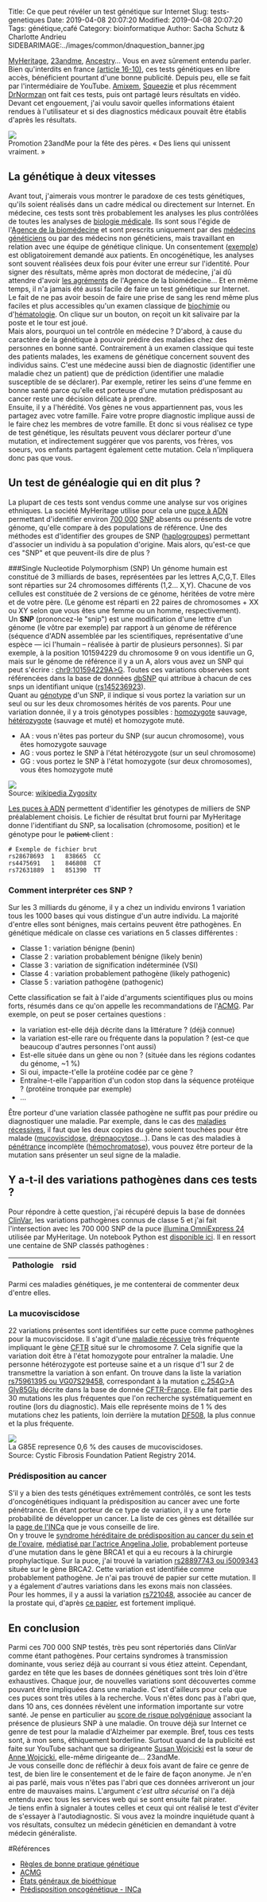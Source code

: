 Title: Ce que peut révéler un test génétique sur Internet
Slug: tests-genetiques
Date: 2019-04-08 20:07:20
Modified: 2019-04-08 20:07:20
Tags: génétique,café
Category: bioinformatique 
Author: Sacha Schutz & Charlotte Andrieu
SIDEBARIMAGE:../images/common/dnaquestion_banner.jpg


[MyHeritage](https://www.myheritage.fr/), [23andme](https://www.23andme.com), [Ancestry](https://www.ancestry.fr/)… Vous en avez sûrement entendu parler. Bien qu'interdits en france [(article 16-10)](https://www.legifrance.gouv.fr/affichCodeArticle.do?cidTexte=LEGITEXT000006070721&idArticle=LEGIARTI000006419305&dateTexte=&categorieLien=cid), ces tests génétiques en libre accès, bénéficient pourtant d'une bonne publicité.
Depuis peu, elle se fait par l'intermédiaire de YouTube. [Amixem](https://www.youtube.com/watch?v=by168cgLmw0), [Squeezie](https://www.youtube.com/watch?v=xrkmdXyOaHg) et plus récemment [DrNormzan](https://www.youtube.com/watch?v=rEY-smTTLto) ont fait ces tests, puis ont partagé leurs résultats en vidéo. Devant cet engouement, j'ai voulu savoir quelles informations étaient rendues à l'utilisateur et si des diagnostics médicaux pouvait être établis d'après les résultats.   


<div class="figure">     <img src="../images/test_genetique/23andme.png" />      <div class="legend">Promotion 23andMe pour la fête des pères. « Des liens qui unissent vraiment. »</div> </div>



## La génétique à deux vitesses
Avant tout, j'aimerais vous montrer le paradoxe de ces tests génétiques, qu'ils soient réalisés dans un cadre médical ou directement sur Internet.
En médecine, ces tests sont très probablement les analyses les plus contrôlées de toutes les analyses de [biologie médicale](https://fr.wikipedia.org/wiki/Biologie_m%C3%A9dicale). Ils sont sous l'égide de l'[Agence de la biomédecine](https://fr.wikipedia.org/wiki/Agence_de_la_biom%C3%A9decine) et sont prescrits uniquement par des [médecins généticiens](https://fr.wikipedia.org/wiki/G%C3%A9n%C3%A9tique_m%C3%A9dicale) ou par des médecins non généticiens, mais travaillant en relation avec une équipe de génétique clinique. Un consentement ([exemple](http://robertdebre.aphp.fr/wp-content/blogs.dir/137/files/2013/08/Consentement_genetique-2.pdf)) est obligatoirement demandé aux patients. En oncogénétique, les analyses sont souvent réalisées deux fois pour éviter une erreur sur l'identité. Pour signer des résultats, même après mon doctorat de médecine, j'ai dû attendre d'avoir [les agréments](https://www.agence-biomedecine.fr/agrement-praticiens-genetique?lang=fr) de l'Agence de la biomédecine…
Et en même temps, il n'a jamais été aussi facile de faire un test génétique sur Internet. Le fait de ne pas avoir besoin de faire une prise de sang les rend même plus faciles et plus accessibles qu'un examen classique de [biochimie](https://fr.wikipedia.org/wiki/Biochimie_clinique) ou d'[hématologie](https://fr.wikipedia.org/wiki/H%C3%A9matologie). On clique sur un bouton, on reçoit un kit salivaire par la poste et le tour est joué.     
Mais alors, pourquoi un tel contrôle en médecine ?
D'abord, à cause du caractère de la génétique à pouvoir prédire des maladies chez des personnes en bonne santé. Contrairement à un examen classique qui teste des patients malades, les examens de génétique concernent souvent des individus sains. C'est une médecine aussi bien de diagnostic (identifier une maladie chez un patient) que de prédiction (identifier une maladie susceptible de se déclarer). Par exemple, retirer les seins d'une femme en bonne santé parce qu'elle est porteuse d'une mutation prédisposant au cancer reste une décision délicate à prendre.   
Ensuite, il y a l'hérédité. Vos gènes ne vous appartiennent pas, vous les partagez avec votre famille. Faire votre propre diagnostic implique aussi de le faire chez les membres de votre famille. Et donc si vous réalisez ce type de test génétique, les résultats peuvent vous déclarer porteur d'une mutation, et indirectement suggérer que vos parents, vos frères, vos soeurs, vos enfants partagent également cette mutation. Cela n'impliquera donc pas que vous.

## Un test de généalogie qui en dit plus ?
La plupart de ces tests sont vendus comme une analyse sur vos origines ethniques. La société MyHeritage utilise pour cela une [puce à ADN](https://fr.wikipedia.org/wiki/Puce_%C3%A0_ADN) permettant d'identifier environ [700 000](https://www.illumina.com/products/by-type/microarray-kits/infinium-omni-express.html) [SNP](https://fr.wikipedia.org/wiki/Polymorphisme_nucl%C3%A9otidique) absents ou présents de votre génome, qu'elle compare à des populations de référence. Une des méthodes est d'identifier des groupes de SNP ([haplogroupes](https://fr.wikipedia.org/wiki/Haplogroupe)) permettant d'associer un individu à sa population d'origine. 
Mais alors, qu'est-ce que ces "SNP" et que peuvent-ils dire de plus ?  

###Single Nucleotide Polymorphism (SNP)
Un génome humain est constitué de 3 milliards de bases, représentées par les lettres A,C,G,T. Elles sont réparties sur 24 chromosomes différents (1,2… X,Y). Chacune de vos cellules est constituée de 2 versions de ce génome, héritées de votre mère et de votre père. (Le génome est réparti en 22 paires de chromosomes + XX ou XY selon que vous êtes une femme ou un homme, respectivement).   
Un **SNP** (prononcez-le "snip") est une modification d'une lettre d'un génome (le vôtre par exemple) par rapport à un génome de référence (séquence d'ADN assemblée par les scientifiques, représentative d'une espèce — ici l'humain – réalisée à partir de plusieurs personnes). Si par exemple, à la position 101594229 du chromosome 9 on vous identifie un G, mais sur le génome de référence il y a un A, alors vous avez un SNP qui peut s'écrire : [chr9:101594229A>G](http://genome.ucsc.edu/cgi-bin/hgTracks?db=hg19&lastVirtModeType=default&lastVirtModeExtraState=&virtModeType=default&virtMode=0&nonVirtPosition=&position=chr9%3A101594229%2D101594229&hgsid=718306327_QCaQikXTcs5svbD4i9HYmPnkk40x). Toutes ces variations observées sont référencées dans la base de données [dbSNP](https://en.wikipedia.org/wiki/DbSNP) qui attribue à chacun de ces snps un identifiant unique ([rs145236923](https://www.ncbi.nlm.nih.gov/snp/rs145236923)).     
Quant au [génotype](https://fr.wikipedia.org/wiki/G%C3%A9notype) d'un SNP, il indique si vous portez la variation sur un seul ou sur les deux chromosomes hérités de vos parents. Pour une variation donnée, il y a trois génotypes possibles : [homozygote](https://fr.wikipedia.org/wiki/Homozygote) sauvage, [hétérozygote](https://fr.wikipedia.org/wiki/H%C3%A9t%C3%A9rozygote) (sauvage et muté) et homozygote muté.

- AA : vous n'êtes pas porteur du SNP (sur aucun chromosome), vous êtes homozygote sauvage
- AG : vous portez le SNP à l'état hétérozygote (sur un seul chromosome)
- GG : vous portez le SNP à l'état homozygote (sur deux chromosomes), vous êtes homozygote muté


<div class="figure">     <img src="../images/test_genetique/genotype.png" />      <div class="legend">Source: <a href="https://en.wikipedia.org/wiki/Zygosity">wikipedia Zygosity</a></div> </div>



[Les puces à ADN](https://fr.wikipedia.org/wiki/Puce_%C3%A0_ADN) permettent d'identifier les génotypes de milliers de SNP préalablement choisis. Le fichier de résultat brut fourni par MyHeritage donne l'identifiant du SNP, sa localisation (chromosome, position) et le génotype pour le p̶a̶t̶i̶e̶n̶t̶ client :

    # Exemple de fichier brut 
    rs28678693  1   838665  CC  
    rs4475691   1   846808  CT
    rs72631889  1   851390  TT


### Comment interpréter ces SNP ? 
Sur les 3 milliards du génome, il y a chez un individu environs 1 variation tous les 1000 bases qui vous distingue d'un autre individu. La majorité d'entre elles sont bénignes, mais certains peuvent être pathogènes. 
En génétique médicale on classe ces variations en 5 classes différentes :

* Classe 1 : variation bénigne (benin)
* Classe 2 : variation probablement bénigne (likely benin)
* Classe 3 : variation de signification indéterminée (VSI)
* Classe 4 : variation probablement pathogène (likely pathogenic)
* Classe 5 : variation pathogène (pathogenic)

Cette classification se fait à l'aide d'arguments scientifiques plus ou moins forts, résumés dans ce qu'on appelle les recommandations de l'[ACMG](https://www.acmg.net/docs/standards_guidelines_for_the_interpretation_of_sequence_variants.pdf). Par exemple, on peut se poser certaines questions : 

* la variation est-elle déjà décrite dans la littérature ? (déjà connue) 
* la variation est-elle rare ou fréquente dans la population ? (est-ce que beaucoup d'autres personnes l'ont aussi)
* Est-elle située dans un gène ou non ? (située dans les régions codantes du génome, ~1 %)
* Si oui, impacte-t'elle la protéine codée par ce gène ? 
* Entraîne-t-elle l'apparition d'un codon stop dans la séquence protéique ? (protéine tronquée par exemple)
* …

Être porteur d'une variation classée pathogène ne suffit pas pour prédire ou diagnostiquer une maladie. Par exemple, dans le cas des [maladies récessives](https://fr.wikipedia.org/wiki/Transmission_autosomique_r%C3%A9cessive), il faut que les deux copies du gène soient touchées pour être malade ([mucoviscidose](https://fr.wikipedia.org/wiki/Mucoviscidose), [drépnaocytose](https://fr.wikipedia.org/wiki/Dr%C3%A9panocytose)…). Dans le cas des maladies à [pénétrance](https://fr.wikipedia.org/wiki/P%C3%A9n%C3%A9trance) incomplète ([hémochromatose](https://fr.wikipedia.org/wiki/H%C3%A9mochromatose)), vous pouvez être porteur de la mutation sans présenter un seul signe de la maladie.

## Y a-t-il des variations pathogènes dans ces tests ?  
Pour répondre à cette question, j'ai récupéré depuis la base de données [ClinVar](https://www.ncbi.nlm.nih.gov/clinvar/), les variations pathogènes connus de classe 5 et j'ai fait l'intersection avec les 700 000 SNP de la puce [illumina OmniExpress 24](https://www.illumina.com/products/by-type/microarray-kits/infinium-omni-express.html) utilisée par MyHeritage. Un notebook Python est [disponible ici](https://github.com/dridk/notebook/blob/master/myheritage/myheritage.ipynb). 
Il en ressort une centaine de SNP classés pathogènes :

<script type="text/javascript" language="javascript" src="https://code.jquery.com/jquery-3.3.1.js"></script>
<script type="text/javascript" language="javascript" src="https://cdn.datatables.net/1.10.19/js/jquery.dataTables.min.js"></script>
<link rel="stylesheet" type="text/css" href="https://cdn.datatables.net/1.10.19/css/jquery.dataTables.min.css">

<table id="example" class="display" style="width:100%">
        <thead>
            <tr>
                <th>Pathologie</th>
                <th>rsid</th>
            </tr>
        </thead>
    </table>

<script>
$(document).ready(function() {
    $('#example').DataTable( {
        "ajax": "https://raw.githubusercontent.com/dridk/notebook/master/myheritage/clinvar_omniexpress24.json"
    } );
} );
</script>

Parmi ces maladies génétiques, je me contenterai de commenter deux d'entre elles.

### La mucoviscidose 
22 variations présentes sont identifiées sur cette puce comme pathogènes pour la mucoviscidose. Il s'agit d'une [maladie récessive](https://fr.wikipedia.org/wiki/Transmission_autosomique_r%C3%A9cessive) très fréquente impliquant le gène [CFTR](https://fr.wikipedia.org/wiki/G%C3%A8ne_et_prot%C3%A9ine_CFTR) situé sur le chromosome 7. Cela signifie que la variation doit être à l'état homozygote pour entraîner la maladie. Une personne hétérozygote est porteuse saine et a un risque d'1 sur 2 de transmettre la variation à son enfant.
On trouve dans la liste la variation [rs75961395 ou VG07S29458](https://www.snpedia.com/index.php/Rs75961395), correspondant à la mutation [c.254G>A Gly85Glu](https://cftr.iurc.montp.inserm.fr/cgi-bin/affiche.cgi?variant=c.254G%3EA&provenance=0) décrite dans la base de donnée [CFTR-France](https://cftr.iurc.montp.inserm.fr/cgi-bin/home.cgi?).
Elle fait partie des 30 mutations les plus fréquentes que l'on recherche systématiquement en routine (lors du diagnostic). Mais elle représente moins de 1 % des mutations chez les patients, loin derrière la mutation [DF508](https://fr.wikipedia.org/wiki/%CE%94F508), la plus connue et la plus fréquente.

<div class="figure">     <img src="../images/test_genetique/cftr_pie.png" />      <div class="legend">La G85E represence 0,6 % des causes de mucoviscidoses. <br/>Source: Cystic Fibrosis Foundation Patient Registry 2014.</div> </div>

### Prédisposition au cancer 
S’il y a bien des tests génétiques extrêmement contrôlés, ce sont les tests d'oncogénétiques indiquant la prédisposition au cancer avec une forte pénétrance. En étant porteur de ce type de variation, il y a une forte probabilité de développer un cancer. La liste de ces gènes est détaillée sur la [page de l'INCa](https://www.e-cancer.fr/Professionnels-de-sante/L-organisation-de-l-offre-de-soins/Oncogenetique-et-plateformes-de-genetique-moleculaire/Les-predispositions-genetiques) que je vous conseille de lire.    
On y trouve le [syndrome héréditaire de prédisposition au cancer du sein et de l'ovaire](https://www.orpha.net/consor/cgi-bin/OC_Exp.php?Lng=FR&Expert=145), [médiatisé par l'actrice Angelina Jolie](https://fr.wikipedia.org/wiki/Angelina_Jolie#Cancer), probablement porteuse d'une mutation dans le gène BRCA1 et qui a eu recours à la chirurgie prophylactique.
Sur la puce, j'ai trouvé la variation [rs28897743 ou i5009343](https://www.ncbi.nlm.nih.gov/projects/SNP/snp_ref.cgi?rs=rs28897743) située sur le gène BRCA2. Cette variation est identifiée comme probablement pathogène. Je n'ai pas trouvé de papier sur cette mutation. Il y a également d'autres variations dans les exons mais non classées.    
Pour les hommes, il y a aussi la variation [rs721048](https://www.snpedia.com/index.php/Rs721048), associée au cancer de la prostate qui, d'après [ce papier](https://www.ncbi.nlm.nih.gov/pmc/articles/PMC4500625/), est fortement impliqué.


## En conclusion
Parmi ces 700 000 SNP testés, très peu sont répertoriés dans ClinVar comme étant pathogènes. Pour certains syndromes à transmission dominante, vous seriez déjà au courrant si vous étiez atteint. Cependant, gardez en tête que les bases de données génétiques sont très loin d'être exhaustives. Chaque jour, de nouvelles variations sont découvertes comme pouvant être impliquées dans une maladie. C'est d'ailleurs pour cela que ces puces sont très utiles à la recherche. Vous n'êtes donc pas à l'abri que, dans 10 ans, ces données révèlent une information importante sur votre santé. 
Je pense en particulier au [score de risque polygénique](https://en.wikipedia.org/wiki/Polygenic_score) associant la présence de plusieurs SNP à une maladie. On trouve déjà sur Internet ce genre de test pour la maladie d'Alzheimer par exemple. Bref, tous ces tests sont, à mon sens, éthiquement borderline. Surtout quand de la publicité est faite sur YouTube sachant que sa dirigeante [Susan Wojcicki](https://fr.wikipedia.org/wiki/Susan_Wojcicki) est la sœur de [Anne Wojcicki](https://fr.wikipedia.org/wiki/Anne_Wojcicki), elle-même dirigeante de… 23andMe.    
Je vous conseille donc de réfléchir à deux fois avant de faire ce genre de test, de bien lire le consentement et de le faire de façon anonyme. Je n'en ai pas parlé, mais vous n'êtes pas l'abri que ces données arriveront un jour entre de mauvaises mains. L'argument *c'est ultra sécurisé* on l'a déjà entendu avec tous les services web qui se sont ensuite fait pirater.       
Je tiens enfin à signaler à toutes celles et ceux qui ont réalisé le test d'éviter de s'essayer à l'autodiagnostic. Si vous avez la moindre inquiétude quant à vos résultats, consultez un médecin généticien en demandant à votre médecin généraliste. 


#Références
- [Règles de bonne pratique génétique](https://www.has-sante.fr/portail/upload/docs/application/pdf/2013-02/regles_de_bonne_pratique_en_genetique_constitutionnelle_a_des_fins_medicales.pdf
)
- [ACMG](https://www.acmg.net/ACMG/Medical-Genetics-Practice-Resources/Practice-Guidelines.aspx)
- [États généraux de bioéthique](https://etatsgenerauxdelabioethique.fr/)
- [Prédisposition oncogénétique - INCa](https://www.e-cancer.fr/Professionnels-de-sante/L-organisation-de-l-offre-de-soins/Oncogenetique-et-plateformes-de-genetique-moleculaire/Les-predispositions-genetiques)
